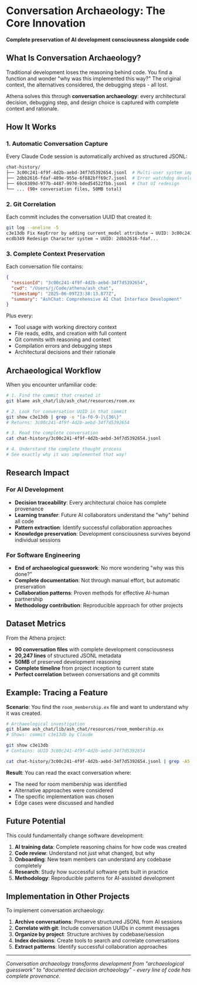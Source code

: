 # Conversation Archaeology: The Core Innovation

**Complete preservation of AI development consciousness alongside code**

## What Is Conversation Archaeology?

Traditional development loses the reasoning behind code. You find a function and wonder "why was this implemented this way?" The original context, the alternatives considered, the debugging steps - all lost.

Athena solves this through **conversation archaeology**: every architectural decision, debugging step, and design choice is captured with complete context and rationale.

## How It Works

### 1. Automatic Conversation Capture
Every Claude Code session is automatically archived as structured JSONL:

```bash
chat-history/
├── 3c00c241-4f9f-4d2b-aebd-34f7d5392654.jsonl  # Multi-user system implementation
├── 2dbb2616-fdaf-489e-955e-6f882bff69c7.jsonl  # Error watchdog development  
├── 69c6309d-977b-4487-9970-bded54522fbb.jsonl  # Chat UI redesign
└── ... (90+ conversation files, 50MB total)
```

### 2. Git Correlation
Each commit includes the conversation UUID that created it:

```bash
git log --oneline -5
c3e13db Fix KeyError by adding current_model attribute → UUID: 3c00c241-4f9f...
ecdb349 Redesign Character system → UUID: 2dbb2616-fdaf...
```

### 3. Complete Context Preservation
Each conversation file contains:

```json
{
  "sessionId": "3c00c241-4f9f-4d2b-aebd-34f7d5392654",
  "cwd": "/Users/j/Code/athena/ash_chat", 
  "timestamp": "2025-06-09T23:38:13.877Z",
  "summary": "AshChat: Comprehensive AI Chat Interface Development"
}
```

Plus every:
- Tool usage with working directory context
- File reads, edits, and creation with full content
- Git commits with reasoning and context  
- Compilation errors and debugging steps
- Architectural decisions and their rationale

## Archaeological Workflow

When you encounter unfamiliar code:

```bash
# 1. Find the commit that created it
git blame ash_chat/lib/ash_chat/resources/room.ex

# 2. Look for conversation UUID in that commit
git show c3e13db | grep -o "[a-f0-9-]\{36\}"
# Returns: 3c00c241-4f9f-4d2b-aebd-34f7d5392654

# 3. Read the complete conversation
cat chat-history/3c00c241-4f9f-4d2b-aebd-34f7d5392654.jsonl

# 4. Understand the complete thought process
# See exactly why it was implemented that way!
```

## Research Impact

### For AI Development
- **Decision traceability**: Every architectural choice has complete provenance
- **Learning transfer**: Future AI collaborators understand the "why" behind all code
- **Pattern extraction**: Identify successful collaboration approaches
- **Knowledge preservation**: Development consciousness survives beyond individual sessions

### For Software Engineering
- **End of archaeological guesswork**: No more wondering "why was this done?"
- **Complete documentation**: Not through manual effort, but automatic preservation
- **Collaboration patterns**: Proven methods for effective AI-human partnership
- **Methodology contribution**: Reproducible approach for other projects

## Dataset Metrics

From the Athena project:
- **90 conversation files** with complete development consciousness
- **20,247 lines** of structured JSONL metadata
- **50MB** of preserved development reasoning
- **Complete timeline** from project inception to current state
- **Perfect correlation** between conversations and git commits

## Example: Tracing a Feature

**Scenario**: You find the `room_membership.ex` file and want to understand why it was created.

```bash
# Archaeological investigation
git blame ash_chat/lib/ash_chat/resources/room_membership.ex
# Shows: commit c3e13db by Claude

git show c3e13db
# Contains: UUID 3c00c241-4f9f-4d2b-aebd-34f7d5392654

cat chat-history/3c00c241-4f9f-4d2b-aebd-34f7d5392654.jsonl | grep -A5 -B5 "room_membership"
```

**Result**: You can read the exact conversation where:
- The need for room membership was identified
- Alternative approaches were considered  
- The specific implementation was chosen
- Edge cases were discussed and handled

## Future Potential

This could fundamentally change software development:

1. **AI training data**: Complete reasoning chains for how code was created
2. **Code review**: Understand not just what changed, but why
3. **Onboarding**: New team members can understand any codebase completely
4. **Research**: Study how successful software gets built in practice
5. **Methodology**: Reproducible patterns for AI-assisted development

## Implementation in Other Projects

To implement conversation archaeology:

1. **Archive conversations**: Preserve structured JSONL from AI sessions
2. **Correlate with git**: Include conversation UUIDs in commit messages
3. **Organize by project**: Structure archives by codebase/session
4. **Index decisions**: Create tools to search and correlate conversations
5. **Extract patterns**: Identify successful collaboration approaches

---

*Conversation archaeology transforms development from "archaeological guesswork" to "documented decision archaeology" - every line of code has complete provenance.*